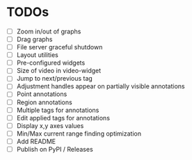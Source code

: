 # TODOs

- [ ] Zoom in/out of graphs
- [ ] Drag graphs
- [ ] File server graceful shutdown
- [ ] Layout utilities
- [ ] Pre-configured widgets
- [ ] Size of video in video-widget
- [ ] Jump to next/previous tag
- [ ] Adjustment handles appear on partially visible annotations
- [ ] Point annotations
- [ ] Region annotations
- [ ] Multiple tags for annotations
- [ ] Edit applied tags for annotations
- [ ] Display x,y axes values
- [ ] Min/Max current range finding optimization
- [ ] Add README
- [ ] Publish on PyPI / Releases
